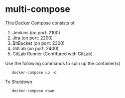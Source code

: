 # multi-compose

This Docker Compose consists of
1. Jenkins (on port: 2100)
2. Jira (on port: 2200)
3. BitBucket (on port: 2300)
4. GitLab (on port: 2400)
5. GitLab Runner (Confifured with GitLab)

Use the following commands to spin up the container(s)

```
   docker-compose up -d
```

To Shutdown

```
   docker-compose down
```

